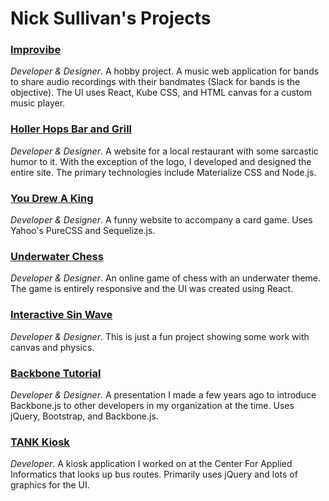 # Nick Sullivan's Projects

### [Improvibe](https://improvibe.com/)

*Developer & Designer*. A hobby project. A music web application for bands to share audio recordings with their bandmates (Slack for bands is the objective). The UI uses React, Kube CSS, and HTML canvas for a custom music player.

### [Holler Hops Bar and Grill](http://www.hollerhops.com/)

*Developer & Designer*. A website for a local restaurant with some sarcastic humor to it. With the exception of the logo, I developed and designed the entire site. The primary technologies include Materialize CSS and Node.js.

### [You Drew A King](http://www.youdrewaking.com/)
*Developer & Designer*. A funny website to accompany a card game. Uses Yahoo's PureCSS and Sequelize.js.

### [Underwater Chess](http://www.underwaterchess.com/)
*Developer & Designer*. An online game of chess with an underwater theme. The game is entirely responsive and the UI was created using React.

### [Interactive Sin Wave](http://ncksllvn.github.io/sin/)
*Developer & Designer*. This is just a fun project showing some work with canvas and physics.

### [Backbone Tutorial](https://ncksllvn.github.io/backbone-tutorial/)
*Developer & Designer*. A presentation I made a few years ago to introduce Backbone.js to other developers in my organization at the time. Uses jQuery, Bootstrap, and Backbone.js.

### [TANK Kiosk](https://www.facebook.com/CAI.NKU.EDU/posts/927154067305881)
*Developer*. A kiosk application I worked on at the Center For Applied Informatics that looks up bus routes. Primarily uses jQuery and lots of graphics for the UI.
